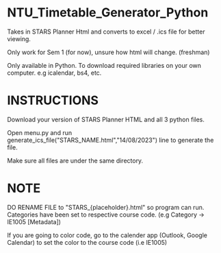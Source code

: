# NTU_Timetable_Generator_Python
 Takes in STARS Planner Html and converts to excel / .ics file for better viewing.

 Only work for Sem 1 (for now), unsure how html will change. (freshman)

 Only available in Python.
 To download required libraries on your own computer. e.g icalendar, bs4, etc.

 # INSTRUCTIONS #
 Download your version of STARS Planner HTML and all 3 python files.
 
 Open menu.py and run generate_ics_file("STARS_NAME.html","14/08/2023") line to generate the file.

 Make sure all files are under the same directory.

 # NOTE #
 DO RENAME FILE to "STARS_{placeholder}.html" so program can run.
 Categories have been set to respective course code. (e.g Category -> IE1005 [Metadata])

 If you are going to color code, go to the calender app (Outlook, Google Calendar) to set the color to the course code (i.e IE1005)
